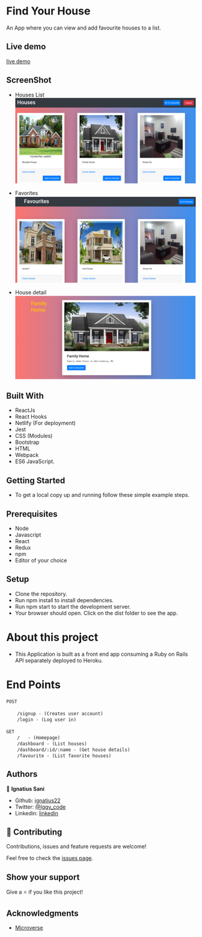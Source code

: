 # Find Your House

An App where you can view and add favourite houses to a list.

## Live demo

[live demo](https://find-your-house-now.netlify.app)

## ScreenShot


- Houses List
![alt text](./src/assets/img/home.png)

- Favorites
![alt text](./src/assets/img/favorite.png)

- House detail
![alt text](./src/assets/img/detail.png)

## Built With

 - ReactJs
 -	React Hooks
 -	Netlify (For deployment)
 -	Jest
 -	CSS (Modules)
 -	Bootstrap
 -	HTML
 -	Webpack
 -	ES6 JavaScript.


## Getting Started 

- To get a local copy up and running follow these simple example steps.

## Prerequisites

 - Node
 - Javascript
 - React
 - Redux
 - npm
 - Editor of your choice
		

## Setup

- Clone the repository.
-	Run npm install to install dependencies.
-	Run npm start to start the development server.
-	Your browser should open. Click on the dist folder to see the app.

# About this project

 - This Application is built as a front end app consuming a Ruby on Rails API separately     deployed to Heroku.

# End Points

	POST

		/signup - (Creates user account)
		/login - (Log user in)

	GET
		/	- (Homepage)
		/dashboard - (List houses)
		/dashboard/:id/:name - (Get house details)
		/favourite - (List favorite houses)



## Authors

👤 **Ignatius Sani**

- Github: [ignatius22](https://github.com/ignatius22)
- Twitter: [@Iggy_code](https://twitter.com/iggy_code)
- Linkedin: [linkedin](https://www.linkedin.com/in/ignatiussani)


## 🤝 Contributing

Contributions, issues and feature requests are welcome!

Feel free to check the <a href="https://github.com/ignatius22/Find-A-House/issues" target="_blank">issues page</a>.

## Show your support

Give a ⭐️ if you like this project!

## Acknowledgments
 
- <a href="https://www.microverse.org/" target="_blank">Microverse</a>
